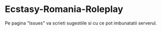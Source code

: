 # Ecstasy-Romania-Roleplay

Pe pagina "Issues" va scrieti sugestiile si cu ce pot imbunatatii serverul.
